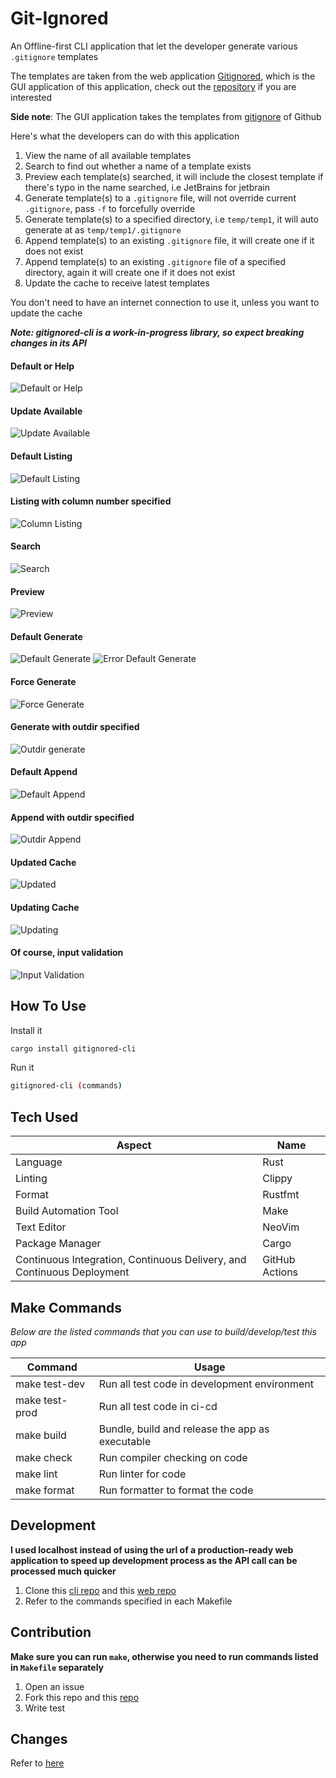 # **Git-Ignored**

An Offline-first CLI application that let the developer generate various `.gitignore` templates

The templates are taken from the web application [Gitignored](https://gitignored.vercel.app), which is the GUI application of this application, check out the [repository](https://github.com/Gitignored-App/web) if you are interested

**Side note**:
The GUI application takes the templates from [gitignore](https://github.com/github/gitignore) of Github

Here's what the developers can do with this application

1. View the name of all available templates
2. Search to find out whether a name of a template exists
3. Preview each template(s) searched, it will include the closest template if there's typo in the name searched, i.e JetBrains for jetbrain
4. Generate template(s) to a `.gitignore` file, will not override current `.gitignore`, pass `-f` to forcefully override
5. Generate template(s) to a specified directory, i.e `temp/temp1`, it will auto generate at as `temp/temp1/.gitignore`
6. Append template(s) to an existing `.gitignore` file, it will create one if it does not exist
7. Append template(s) to an existing `.gitignore` file of a specified directory, again it will create one if it does not exist
8. Update the cache to receive latest templates

You don't need to have an internet connection to use it, unless you want to update the cache

**_Note: gitignored-cli is a work-in-progress library, so expect breaking changes in its API_**

#### Default or Help

![Default or Help](https://github.com/GervinFung/gitignored/blob/main/apps/cli/docs/default-or-help.png)

#### Update Available

![Update Available](https://github.com/GervinFung/gitignored/blob/main/apps/cli/main/docs/update-available.png)

#### Default Listing

![Default Listing](https://github.com/GervinFung/gitignored/blob/main/apps/cli/docs/list-default.png)

#### Listing with column number specified

![Column Listing](https://github.com/GervinFung/gitignored/blob/main/apps/cli/docs/list-column.png)

#### Search

![Search](https://github.com/GervinFung/gitignored/blob/main/apps/cli/docs/search.png)

#### Preview

![Preview](https://github.com/GervinFung/gitignored/blob/main/apps/cli/docs/preview.png)

#### Default Generate

![Default Generate](https://github.com/GervinFung/gitignored/blob/main/apps/cli/docs/generate.png)
![Error Default Generate](https://github.com/GervinFung/gitignored/blob/main/apps/cli/docs/error-generate.png)

#### Force Generate

![Force Generate](https://github.com/GervinFung/gitignored/blob/main/apps/cli/docs/force-generate.png)

#### Generate with outdir specified

![Outdir generate](https://github.com/GervinFung/gitignored/blob/main/apps/cli/docs/generate-outdir.png)

#### Default Append

![Default Append](https://github.com/GervinFung/gitignored/blob/main/apps/cli/docs/append.png)

#### Append with outdir specified

![Outdir Append](https://github.com/GervinFung/gitignored/blob/main/apps/cli/docs/append-outdir.png)

#### Updated Cache

![Updated](https://github.com/GervinFung/gitignored/blob/main/apps/cli/docs/updated.png)

#### Updating Cache

![Updating](https://github.com/GervinFung/gitignored/blob/main/apps/cli/docs/updating.png)

#### Of course, input validation

![Input Validation](https://github.com/GervinFung/gitignored/blob/main/apps/cli/docs/input-validation.png)

## How To Use

Install it

```sh
cargo install gitignored-cli
```

Run it

```sh
gitignored-cli (commands)
```

## Tech Used

| Aspect                                                                 | Name           |
| ---------------------------------------------------------------------- | -------------- |
| Language                                                               | Rust           |
| Linting                                                                | Clippy         |
| Format                                                                 | Rustfmt        |
| Build Automation Tool                                                  | Make           |
| Text Editor                                                            | NeoVim         |
| Package Manager                                                        | Cargo          |
| Continuous Integration, Continuous Delivery, and Continuous Deployment | GitHub Actions |

## Make Commands

_*Below are the listed commands that you can use to build/develop/test this app*_

| Command        | Usage                                           |
| -------------- | ----------------------------------------------- |
| make test-dev  | Run all test code in development environment    |
| make test-prod | Run all test code in ci-cd                      |
| make build     | Bundle, build and release the app as executable |
| make check     | Run compiler checking on code                   |
| make lint      | Run linter for code                             |
| make format    | Run formatter to format the code                |

## Development

**I used localhost instead of using the url of a production-ready web application to speed up development process as the API call can be processed much quicker**

1. Clone this [cli repo](https://github.com/Gitignored-App/cli) and this [web repo](https://github.com/Gitignored-App/web)
2. Refer to the commands specified in each Makefile

## Contribution

**Make sure you can run `make`, otherwise you need to run commands listed in `Makefile` separately**

1. Open an issue
2. Fork this repo and this [repo](https://github.com/Gitignored-App/cli)
3. Write test

## Changes

Refer to [here](https://github.com/GervinFung/gitignored/blob/update-docs/apps/cli/CHANGELOG.md)
